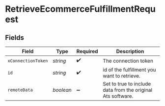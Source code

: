 # RetrieveEcommerceFulfillmentRequest


## Fields

| Field                                                       | Type                                                        | Required                                                    | Description                                                 |
| ----------------------------------------------------------- | ----------------------------------------------------------- | ----------------------------------------------------------- | ----------------------------------------------------------- |
| `xConnectionToken`                                          | *string*                                                    | :heavy_check_mark:                                          | The connection token                                        |
| `id`                                                        | *string*                                                    | :heavy_check_mark:                                          | id of the fulfillment you want to retrieve.                 |
| `remoteData`                                                | *boolean*                                                   | :heavy_minus_sign:                                          | Set to true to include data from the original Ats software. |